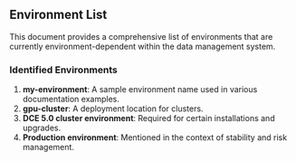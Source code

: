 ## Environment List

This document provides a comprehensive list of environments that are currently environment-dependent within the data management system.

### Identified Environments

1. **my-environment**: A sample environment name used in various documentation examples.
2. **gpu-cluster**: A deployment location for clusters.
3. **DCE 5.0 cluster environment**: Required for certain installations and upgrades.
4. **Production environment**: Mentioned in the context of stability and risk management.